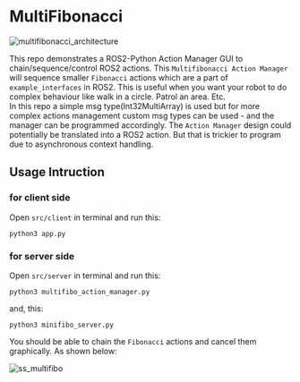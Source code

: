 # MultiFibonacci

![multifibonacci_architecture](https://user-images.githubusercontent.com/72982560/216751836-d4d1c493-03b6-42e0-a81a-2875c7e6dbad.jpg)


This repo demonstrates a ROS2-Python Action Manager GUI to chain/sequence/control ROS2 actions. This `Multifibonacci Action Manager` will sequence smaller `Fibonacci` actions which are a part of `example_interfaces` in ROS2. This is useful when you want your robot to do complex behaviour like walk in a circle. Patrol an area. Etc. 
</br>
In this repo a simple msg type(Int32MultiArray) is used but for more complex actions management custom msg types can be used - and the manager can be programmed accordingly. The `Action Manager` design could potentially be translated into a ROS2 action. But that is trickier to program due to asynchronous context handling. 


## Usage Intruction

### for client side
Open `src/client` in terminal and run this:
```
python3 app.py
```

### for server side
Open `src/server` in terminal and run this:

```
python3 multifibo_action_manager.py
```
and, this:
```
python3 minifibo_server.py
```
You should be able to chain the `Fibonacci` actions and cancel them graphically. As shown below: </br>

![ss_multifibo](https://user-images.githubusercontent.com/72982560/216749727-6e8a5c1e-8cfa-43fd-9b56-f883d855cc1d.png)
